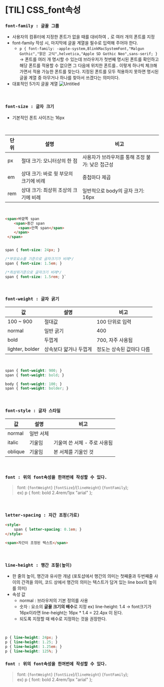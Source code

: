 # [TIL] CSS_font속성

### `font-family : 글꼴 그룹`
- 사용자의 컴퓨터에 지정한 폰트가 없을 때를 대비하여 `,` 로 여러 개의 폰트를 지정
- font-family 작성 시, 마지막에 글꼴 계열을 필수로 입력해 주어야 한다.
    - `p { font-family: -apple-system,BlinkMacSystemFont,"Malgun Gothic","맑은 고딕",helvetica,"Apple SD Gothic Neo",sans-serif; }`  
        → 폰트를 여러 개 명시할 수 있는데 브라우저가 첫번째 명시된 폰트를 확인하고 해당 폰트를 적용할 수 없으면 그 다음에 위치한 폰트를.. 이렇게  하나씩 체크해가면서 적용 가능한 폰트를 찾는다. 지정된 폰트를 모두 적용하지 못하면 명시된 글꼴 계열 중 아무거나 하나를 찾아서 쓰겠다는 의미이다.
- 대표적인 5가지 글꼴 계열
  ![Untitled](https://s3-us-west-2.amazonaws.com/secure.notion-static.com/4bd3a633-6ae1-4066-994e-8b6011608986/Untitled.png)
    
<br>

### `font-size : 글자 크기`
- 기본적인 폰트 사이즈는 16px

<br>

| 단위 | 설명 | 비고 |
| --- | --- | --- |
| px | 절대 크기: 모니터상의 한 점 | 사용자가 브라우저를 통해 조정 불가: 낮은 접근성 |
| em | 상대 크기: 바로 윗 부모의 크기에 비례 | 중첩마다 제곱 |
| rem | 상대 크기: 최상위 조상의 크기에 비례 | 일반적으로 body의 글자 크기: 16px |

<br>

```html
<span>바깥쪽 span
    <span>중간 span
      <span>안쪽 span</span>
    </span>
 </span>
```

```css

span { font-size: 24px; }

/*부모요소를 기준으로 글자크기가 비례*/
span { font-size: 1.5em; }

/*최상위기준으로 글자크기 비례*/
span { font-size: 1.5rem; }`
```

<br>

### `font-weight : 글자 굵기`

| 값 | 설명 | 비고 |
| --- | --- | --- |
| 100 ~ 900 | 절대값 | 100 단위로 입력 |
| normal | 일반 굵기 | 400 |
| bold | 두껍게 | 700, 자주 사용됨 |
| lighter, bolder | 상속보다 얇거나 두껍게 | 정도는 상속된 값마다 다름 |

<br>

```css
span { font-weight: 900; }
span { font-weight: bold; }

body { font-weight: 100; }
span { font-weight: bolder; }
```

<br>

### `font-style : 글자 스타일`

| 값 | 설명 | 비고 |
| --- | --- | --- |
| normal | 일반 서체 |  |
| italic | 기울임 | 기울여 쓴 서체 - 주로 사용됨 |
| oblique | 기울임 | 본 서체를 기울인 것 |

<br>

### `font : 위의 font속성을 한꺼번에 작성할 수 있다.`
> font: (`fontWeight`) (`fontSize`)/(`lineHeight`) (`fontFamily`);  
>   ex) p { font: bold 2.4rem/1px "arial" };

<br>

### `letter-spacing : 자간 조정(가로)`

```html
<style>
	span { letter-spacing: 0.1em; }
</style>

<span>자간이 조정된 텍스트</span>
```

<br>

### `line-height : 행간 조절(높이)`
- 한 줄의 높이, 행간과 유사한 개념
(포토샵에서 행간의 의미는 첫째줄과 두번째줄 사이의 간격을 의미, 코드 상에서 행간의 의미는 텍스트가 담겨 있는 line box의 높이를 의미)
- 속성 값
    - normal : 브라우저의 기본 정의를 사용
    - 숫자 : 요소의 **글꼴 크기의 배수**로 지정 ex) line-height: 1.4 → font크기가 16px이라면 line-height는 16px * 1.4 = 22.4px 이 된다.
    - 되도록 지정할 때 배수로 지정하는 것을 권장한다.

<br>

```css
p { line-height: 24px; }
p { line-height: 1.25; }
p { line-height: 1.25em; }
p { line-height: 125%; }
```

### `font : 위의 font속성을 한꺼번에 작성할 수 있다.`
> font: (`fontWeight`) (`fontSize`)/(`lineHeight`) (`fontFamily`);  
>   ex) p { font: bold 2.4rem/1px "arial" };

<br>
<br>